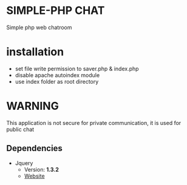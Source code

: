 # SIMPLE-PHP CHAT
Simple php web chatroom

# installation
- set file write permission to saver.php & index.php
- disable apache autoindex module
- use index folder as root directory

# WARNING
This application is not secure for private communication, it is used for public chat

## Dependencies
* Jquery
   * Version: **1.3.2**
   * [Website](https://jquery.com/)
